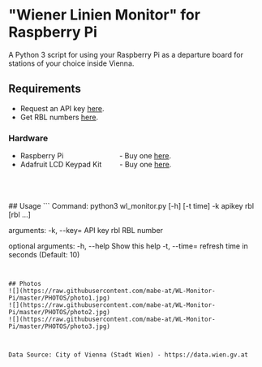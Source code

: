 # "Wiener Linien Monitor" for Raspberry Pi
A Python 3 script for using your Raspberry Pi as a departure board for stations of your choice inside Vienna.

## Requirements
* Request an API key [here](https://www.wien.gv.at/formularserver2/user/formular.aspx?pid=3b49a23de1ff43efbc45ae85faee31db&pn=B0718725a79fb40f4bb4b7e0d2d49f1d1).  
* Get RBL numbers [here](https://till.mabe.at/rbl/).
### Hardware
* Raspberry Pi&nbsp;&nbsp;&nbsp;&nbsp;&nbsp;&nbsp;&nbsp;&nbsp;&nbsp;&nbsp;&nbsp;&nbsp;&nbsp;&nbsp;&nbsp;&nbsp;&nbsp;&nbsp;&nbsp;&nbsp;&nbsp;&nbsp;&nbsp;&nbsp;&nbsp;&nbsp;&nbsp;&nbsp;- Buy one [here](https://www.raspberrypi.org/products/).  
* Adafruit LCD Keypad Kit&nbsp;&nbsp;&nbsp;&nbsp;&nbsp;&nbsp;&nbsp;&nbsp;&nbsp;- Buy one [here](https://www.adafruit.com/category/808).
<br/>
<br/>
<br/>
## Usage
```
Command: python3 wl_monitor.py [-h] [-t time] -k apikey rbl [rbl ...]

arguments:
  -k, --key=	  API key
  rbl           RBL number

optional arguments:
  -h, --help	  Show this help
  -t, --time=	  refresh time in seconds (Default: 10)
```


## Photos
![](https://raw.githubusercontent.com/mabe-at/WL-Monitor-Pi/master/PHOTOS/photo1.jpg)
![](https://raw.githubusercontent.com/mabe-at/WL-Monitor-Pi/master/PHOTOS/photo2.jpg)
![](https://raw.githubusercontent.com/mabe-at/WL-Monitor-Pi/master/PHOTOS/photo3.jpg)



Data Source: City of Vienna (Stadt Wien) - https://data.wien.gv.at

